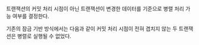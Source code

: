 트랜잭션의 커밋 처리 시점이 아닌 트랜잭션이 변경한 데이터를 기준으로 병렬 처리 가능 여부를 결정한다.

기존의 잠금 기반 방식에서는 다음과 같이 커밋 처리 시점이 전혀 겹치지 않는 두 트랜잭션은 병렬로 실행될 수 없었다.
